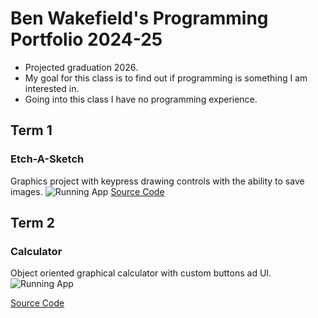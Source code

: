 # Ben Wakefield's Programming Portfolio 2024-25
* Projected graduation 2026.
* My goal for this class is to find out if programming is something I am interested in.
* Going into this class I have no programming experience.

## Term 1
###  Etch-A-Sketch
Graphics project with keypress drawing controls with the ability to save images.
![Running App]()
[Source Code]()

## Term 2
### Calculator
Object oriented graphical calculator with custom buttons ad UI.
![Running App](https://private-user-images.githubusercontent.com/178813261/382853154-37abfe10-7f7c-4226-8978-a5bfbf629d4a.png?jwt=eyJhbGciOiJIUzI1NiIsInR5cCI6IkpXVCJ9.eyJpc3MiOiJnaXRodWIuY29tIiwiYXVkIjoicmF3LmdpdGh1YnVzZXJjb250ZW50LmNvbSIsImtleSI6ImtleTUiLCJleHAiOjE3MzA3NDE0ODYsIm5iZiI6MTczMDc0MTE4NiwicGF0aCI6Ii8xNzg4MTMyNjEvMzgyODUzMTU0LTM3YWJmZTEwLTdmN2MtNDIyNi04OTc4LWE1YmZiZjYyOWQ0YS5wbmc_WC1BbXotQWxnb3JpdGhtPUFXUzQtSE1BQy1TSEEyNTYmWC1BbXotQ3JlZGVudGlhbD1BS0lBVkNPRFlMU0E1M1BRSzRaQSUyRjIwMjQxMTA0JTJGdXMtZWFzdC0xJTJGczMlMkZhd3M0X3JlcXVlc3QmWC1BbXotRGF0ZT0yMDI0MTEwNFQxNzI2MjZaJlgtQW16LUV4cGlyZXM9MzAwJlgtQW16LVNpZ25hdHVyZT01YTBmZDhmYjU2MTNiOGJlOWEyOWM5MWYxMmI1MmE2OWUwMjIxZjZjNGFmZjU3MDY5NDhhZjYxNjg0YTNmYTIxJlgtQW16LVNpZ25lZEhlYWRlcnM9aG9zdCJ9.QwPlSKriloD9tbxU92htwc-IGYbJpeXaB9eCDAgdtms)

[Source Code]()
